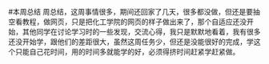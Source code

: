 #本周总结
周总结，这周事情很多，期间还回家了几天，很多都没做，但还是要抽空看教程，做网页，只是把化工学院的网页的样子做出来了，那个自适应还没开始，其他同学在讨论学习时的一些发现，交流心得，我只是默默地看着，我有很多还没开始学，跟他们的差距很大，虽然这周任务少，但还是没能很好的完成，学这个只能自己花时间，用的时间多就能学的好，必须得挤时间赶紧学赶紧做。
